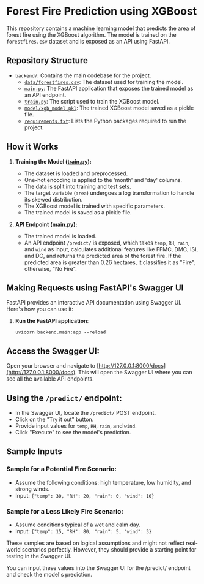 # Forest Fire Prediction using XGBoost

This repository contains a machine learning model that predicts the area of forest fire using the XGBoost algorithm. The model is trained on the `forestfires.csv` dataset and is exposed as an API using FastAPI.

## Repository Structure

- `backend/`: Contains the main codebase for the project.
  - [`data/forestfires.csv`](https://github.com/san0808/ForestFIre_XGBoost/blob/main/backend/data/forestfires.csv): The dataset used for training the model.
  - [`main.py`](https://github.com/san0808/ForestFIre_XGBoost/blob/main/backend/main.py): The FastAPI application that exposes the trained model as an API endpoint.
  - [`train.py`](https://github.com/san0808/ForestFIre_XGBoost/blob/main/backend/train.py): The script used to train the XGBoost model.
  - [`model/xgb_model.pkl`](https://github.com/san0808/ForestFIre_XGBoost/blob/main/backend/model/xgb_model.pkl): The trained XGBoost model saved as a pickle file.
  - [`requirements.txt`](https://github.com/san0808/ForestFIre_XGBoost/blob/main/backend/requirements.txt): Lists the Python packages required to run the project.

## How it Works

1. **Training the Model ([train.py](https://github.com/san0808/ForestFIre_XGBoost/blob/main/backend/train.py)):**
   - The dataset is loaded and preprocessed.
   - One-hot encoding is applied to the 'month' and 'day' columns.
   - The data is split into training and test sets.
   - The target variable (`area`) undergoes a log transformation to handle its skewed distribution.
   - The XGBoost model is trained with specific parameters.
   - The trained model is saved as a pickle file.

2. **API Endpoint ([main.py](https://github.com/san0808/ForestFIre_XGBoost/blob/main/backend/main.py)):**
   - The trained model is loaded.
   - An API endpoint `/predict/` is exposed, which takes `temp`, `RH`, `rain`, and `wind` as input, calculates additional features like FFMC, DMC, ISI, and DC, and returns the predicted area of the forest fire. If the predicted area is greater than 0.26 hectares, it classifies it as "Fire"; otherwise, "No Fire".

## Making Requests using FastAPI's Swagger UI

FastAPI provides an interactive API documentation using Swagger UI. Here's how you can use it:

1. **Run the FastAPI application**:
   ```
   uvicorn backend.main:app --reload
   ```
   
## Access the Swagger UI:
Open your browser and navigate to [http://127.0.0.1:8000/docs](http://127.0.0.1:8000/docs). This will open the Swagger UI where you can see all the available API endpoints.

## Using the `/predict/` endpoint:
- In the Swagger UI, locate the `/predict/` POST endpoint.
- Click on the "Try it out" button.
- Provide input values for `temp`, `RH`, `rain`, and `wind`.
- Click "Execute" to see the model's prediction.

## Sample Inputs

### Sample for a Potential Fire Scenario:
- Assume the following conditions: high temperature, low humidity, and strong winds.
- Input: `{"temp": 30, "RH": 20, "rain": 0, "wind": 10}`

### Sample for a Less Likely Fire Scenario:
- Assume conditions typical of a wet and calm day.
- Input: `{"temp": 15, "RH": 80, "rain": 5, "wind": 3}`

These samples are based on logical assumptions and might not reflect real-world scenarios perfectly. However, they should provide a starting point for testing in the Swagger UI.

You can input these values into the Swagger UI for the /predict/ endpoint and check the model's prediction.

